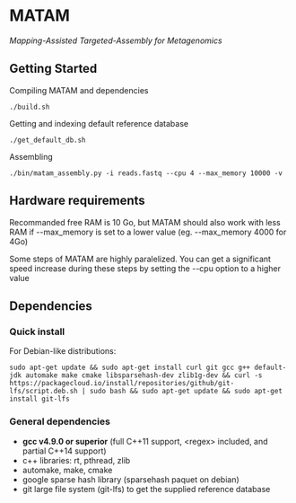 # MATAM

*Mapping-Assisted Targeted-Assembly for Metagenomics* 

## Getting Started

Compiling MATAM and dependencies

`./build.sh`

Getting and indexing default reference database

`./get_default_db.sh`

Assembling

`./bin/matam_assembly.py -i reads.fastq --cpu 4 --max_memory 10000 -v`

## Hardware requirements

Recommanded free RAM is 10 Go, but MATAM should also work with less RAM if --max\_memory is set to a lower value (eg. --max\_memory 4000 for 4Go)

Some steps of MATAM are highly paralelized. You can get a significant speed increase during these steps by setting the --cpu option to a higher value

## Dependencies

### Quick install

For Debian-like distributions:

`sudo apt-get update && sudo apt-get install curl git gcc g++ default-jdk automake make cmake libsparsehash-dev zlib1g-dev && curl -s https://packagecloud.io/install/repositories/github/git-lfs/script.deb.sh | sudo bash && sudo apt-get update && sudo apt-get install git-lfs`

### General dependencies

* **gcc v4.9.0 or superior** (full C++11 support, \<regex\> included, and partial C++14 support)
* c++ libraries: rt, pthread, zlib
* automake, make, cmake
* google sparse hash library (sparsehash paquet on debian)
* git large file system (git-lfs) to get the supplied reference database
